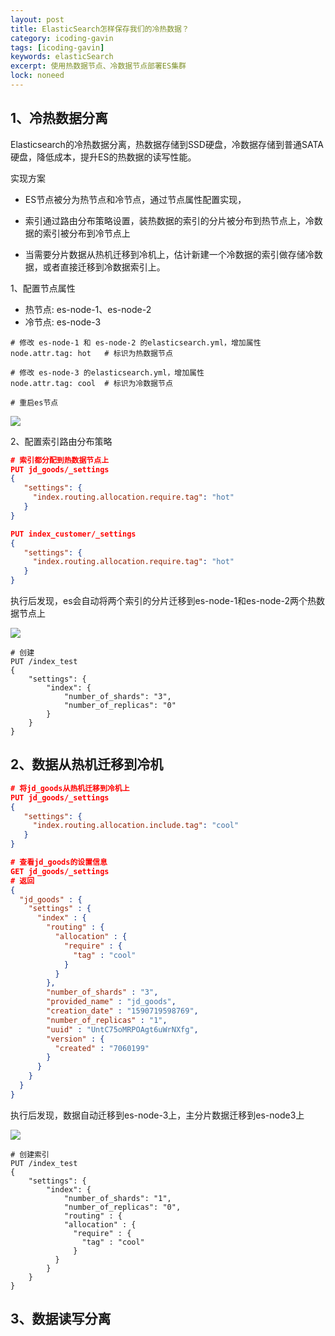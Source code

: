 ```yaml
---
layout: post
title: ElasticSearch怎样保存我们的冷热数据？
category: icoding-gavin
tags: [icoding-gavin]
keywords: elasticSearch
excerpt: 使用热数据节点、冷数据节点部署ES集群
lock: noneed
---
```


## 1、冷热数据分离

Elasticsearch的冷热数据分离，热数据存储到SSD硬盘，冷数据存储到普通SATA硬盘，降低成本，提升ES的热数据的读写性能。

实现方案

- ES节点被分为热节点和冷节点，通过节点属性配置实现，
- 索引通过路由分布策略设置，装热数据的索引的分片被分布到热节点上，冷数据的索引被分布到冷节点上

- 当需要分片数据从热机迁移到冷机上，估计新建一个冷数据的索引做存储冷数据，或者直接迁移到冷数据索引上。

1、配置节点属性

- 热节点: es-node-1、es-node-2 
- 冷节点: es-node-3

```shell
# 修改 es-node-1 和 es-node-2 的elasticsearch.yml，增加属性
node.attr.tag: hot   # 标识为热数据节点

# 修改 es-node-3 的elasticsearch.yml，增加属性
node.attr.tag: cool  # 标识为冷数据节点

# 重启es节点
```

![](/Users/xjw/Documents/code/aikomj.github.io/assets/images/2020/icoding/elasticsearch/es-hot-cool1.jpg)

2、配置索引路由分布策略

```json
# 索引都分配到热数据节点上
PUT jd_goods/_settings
{
   "settings": {
     "index.routing.allocation.require.tag": "hot"
   }
}

PUT index_customer/_settings
{
   "settings": {
     "index.routing.allocation.require.tag": "hot"
   }
}
```

执行后发现，es会自动将两个索引的分片迁移到es-node-1和es-node-2两个热数据节点上

![](/Users/xjw/Documents/code/aikomj.github.io/assets/images/2020/icoding/elasticsearch/es-hot-cool2.jpg)

```shell
# 创建
PUT /index_test
{
    "settings": {
        "index": {
            "number_of_shards": "3",
            "number_of_replicas": "0"
        }
    }
}
```







## 2、数据从热机迁移到冷机

```json
# 将jd_goods从热机迁移到冷机上
PUT jd_goods/_settings
{
   "settings": {
     "index.routing.allocation.include.tag": "cool"
   }
}

# 查看jd_goods的设置信息
GET jd_goods/_settings
# 返回
{
  "jd_goods" : {
    "settings" : {
      "index" : {
        "routing" : {
          "allocation" : {
            "require" : {
              "tag" : "cool"
            }
          }
        },
        "number_of_shards" : "3",
        "provided_name" : "jd_goods",
        "creation_date" : "1590719598769",
        "number_of_replicas" : "1",
        "uuid" : "UntC75oMRPOAgt6uWrNXfg",
        "version" : {
          "created" : "7060199"
        }
      }
    }
  }
}
```

执行后发现，数据自动迁移到es-node-3上，主分片数据迁移到es-node3上

![](/Users/xjw/Documents/code/aikomj.github.io/assets/images/2020/icoding/elasticsearch/es-hot-cool3.jpg)



```shell
# 创建索引
PUT /index_test
{
    "settings": {
        "index": {
            "number_of_shards": "1",
            "number_of_replicas": "0",
            "routing" : {
            "allocation" : {
              "require" : {
                "tag" : "cool"
              }
          }
        }
    }
}
```



## 3、数据读写分离


